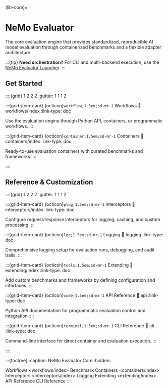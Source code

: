 (lib-core)=

# NeMo Evaluator

The core evaluation engine that provides standardized, reproducible AI model evaluation through containerized benchmarks and a flexible adapter architecture.

:::{tip}
**Need orchestration?** For CLI and multi-backend execution, use the [NeMo Evaluator Launcher](../nemo-evaluator-launcher/index.md).
:::

## Get Started

::::{grid} 1 2 2 2
:gutter: 1 1 1 2

:::{grid-item-card} {octicon}`workflow;1.5em;sd-mr-1` Workflows
:link: workflows/index
:link-type: doc

Use the evaluation engine through Python API, containers, or programmatic workflows.
:::

:::{grid-item-card} {octicon}`container;1.5em;sd-mr-1` Containers
:link: containers/index
:link-type: doc

Ready-to-use evaluation containers with curated benchmarks and frameworks.
:::

::::

## Reference & Customization

::::{grid} 1 2 2 2
:gutter: 1 1 1 2

:::{grid-item-card} {octicon}`plug;1.5em;sd-mr-1` Interceptors
:link: interceptors/index
:link-type: doc

Configure request/response interceptors for logging, caching, and custom processing.
:::

:::{grid-item-card} {octicon}`log;1.5em;sd-mr-1` Logging
:link: logging
:link-type: doc

Comprehensive logging setup for evaluation runs, debugging, and audit trails.
:::

:::{grid-item-card} {octicon}`tools;1.5em;sd-mr-1` Extending
:link: extending/index
:link-type: doc

Add custom benchmarks and frameworks by defining configuration and interfaces.
:::

:::{grid-item-card} {octicon}`code;1.5em;sd-mr-1` API Reference
:link: api
:link-type: doc

Python API documentation for programmatic evaluation control and integration.
:::

:::{grid-item-card} {octicon}`terminal;1.5em;sd-mr-1` CLI Reference
:link: cli
:link-type: doc

Command-line interface for direct container and evaluation execution.
:::

::::

:::{toctree}
:caption: NeMo Evaluator Core
:hidden:

Workflows <workflows/index>
Benchmark Containers <containers/index>
Interceptors <interceptors/index>
Logging <logging>
Extending <extending/index>
API Reference <api>
CLI Reference <cli>
:::